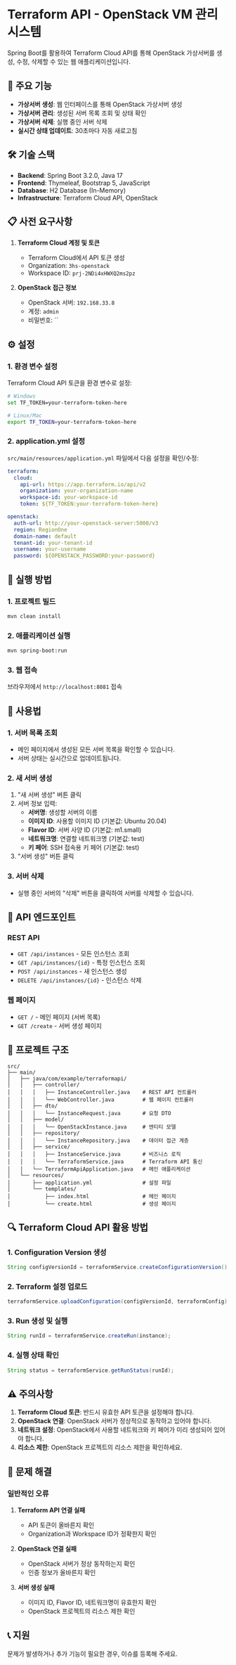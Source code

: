 # Terraform API - OpenStack VM 관리 시스템

Spring Boot를 활용하여 Terraform Cloud API를 통해 OpenStack 가상서버를 생성, 수정, 삭제할 수 있는 웹 애플리케이션입니다.

## 🚀 주요 기능

- **가상서버 생성**: 웹 인터페이스를 통해 OpenStack 가상서버 생성
- **가상서버 관리**: 생성된 서버 목록 조회 및 상태 확인
- **가상서버 삭제**: 실행 중인 서버 삭제
- **실시간 상태 업데이트**: 30초마다 자동 새로고침

## 🛠 기술 스택

- **Backend**: Spring Boot 3.2.0, Java 17
- **Frontend**: Thymeleaf, Bootstrap 5, JavaScript
- **Database**: H2 Database (In-Memory)
- **Infrastructure**: Terraform Cloud API, OpenStack

## 📋 사전 요구사항

1. **Terraform Cloud 계정 및 토큰**
   - Terraform Cloud에서 API 토큰 생성
   - Organization: `3hs-openstack`
   - Workspace ID: `prj-2NDi4xHWXQ2ms2pz`

2. **OpenStack 접근 정보**
   - OpenStack 서버: `192.168.33.8`
   - 계정: `admin`
   - 비밀번호: ``

## ⚙️ 설정

### 1. 환경 변수 설정

Terraform Cloud API 토큰을 환경 변수로 설정:

```bash
# Windows
set TF_TOKEN=your-terraform-token-here

# Linux/Mac
export TF_TOKEN=your-terraform-token-here
```

### 2. application.yml 설정

`src/main/resources/application.yml` 파일에서 다음 설정을 확인/수정:

```yaml
terraform:
  cloud:
    api-url: https://app.terraform.io/api/v2
    organization: your-organization-name
    workspace-id: your-workspace-id
    token: ${TF_TOKEN:your-terraform-token-here}

openstack:
  auth-url: http://your-openstack-server:5000/v3
  region: RegionOne
  domain-name: default
  tenant-id: your-tenant-id
  username: your-username
  password: ${OPENSTACK_PASSWORD:your-password}
```

## 🚀 실행 방법

### 1. 프로젝트 빌드

```bash
mvn clean install
```

### 2. 애플리케이션 실행

```bash
mvn spring-boot:run
```

### 3. 웹 접속

브라우저에서 `http://localhost:8081` 접속

## 📖 사용법

### 1. 서버 목록 조회
- 메인 페이지에서 생성된 모든 서버 목록을 확인할 수 있습니다.
- 서버 상태는 실시간으로 업데이트됩니다.

### 2. 새 서버 생성
1. "새 서버 생성" 버튼 클릭
2. 서버 정보 입력:
   - **서버명**: 생성할 서버의 이름
   - **이미지 ID**: 사용할 이미지 ID (기본값: Ubuntu 20.04)
   - **Flavor ID**: 서버 사양 ID (기본값: m1.small)
   - **네트워크명**: 연결할 네트워크명 (기본값: test)
   - **키 페어**: SSH 접속용 키 페어 (기본값: test)
3. "서버 생성" 버튼 클릭

### 3. 서버 삭제
- 실행 중인 서버의 "삭제" 버튼을 클릭하여 서버를 삭제할 수 있습니다.

## 🔧 API 엔드포인트

### REST API

- `GET /api/instances` - 모든 인스턴스 조회
- `GET /api/instances/{id}` - 특정 인스턴스 조회
- `POST /api/instances` - 새 인스턴스 생성
- `DELETE /api/instances/{id}` - 인스턴스 삭제

### 웹 페이지

- `GET /` - 메인 페이지 (서버 목록)
- `GET /create` - 서버 생성 페이지

## 📁 프로젝트 구조

```
src/
├── main/
│   ├── java/com/example/terraformapi/
│   │   ├── controller/
│   │   │   ├── InstanceController.java    # REST API 컨트롤러
│   │   │   └── WebController.java         # 웹 페이지 컨트롤러
│   │   ├── dto/
│   │   │   └── InstanceRequest.java       # 요청 DTO
│   │   ├── model/
│   │   │   └── OpenStackInstance.java     # 엔티티 모델
│   │   ├── repository/
│   │   │   └── InstanceRepository.java    # 데이터 접근 계층
│   │   ├── service/
│   │   │   ├── InstanceService.java       # 비즈니스 로직
│   │   │   └── TerraformService.java      # Terraform API 통신
│   │   └── TerraformApiApplication.java   # 메인 애플리케이션
│   └── resources/
│       ├── application.yml                # 설정 파일
│       └── templates/
│           ├── index.html                 # 메인 페이지
│           └── create.html                # 생성 페이지
```

## 🔍 Terraform Cloud API 활용 방법

### 1. Configuration Version 생성
```java
String configVersionId = terraformService.createConfigurationVersion();
```

### 2. Terraform 설정 업로드
```java
terraformService.uploadConfiguration(configVersionId, terraformConfig);
```

### 3. Run 생성 및 실행
```java
String runId = terraformService.createRun(instance);
```

### 4. 실행 상태 확인
```java
String status = terraformService.getRunStatus(runId);
```

## ⚠️ 주의사항

1. **Terraform Cloud 토큰**: 반드시 유효한 API 토큰을 설정해야 합니다.
2. **OpenStack 연결**: OpenStack 서버가 정상적으로 동작하고 있어야 합니다.
3. **네트워크 설정**: OpenStack에서 사용할 네트워크와 키 페어가 미리 생성되어 있어야 합니다.
4. **리소스 제한**: OpenStack 프로젝트의 리소스 제한을 확인하세요.

## 🐛 문제 해결

### 일반적인 오류

1. **Terraform API 연결 실패**
   - API 토큰이 올바른지 확인
   - Organization과 Workspace ID가 정확한지 확인

2. **OpenStack 연결 실패**
   - OpenStack 서버가 정상 동작하는지 확인
   - 인증 정보가 올바른지 확인

3. **서버 생성 실패**
   - 이미지 ID, Flavor ID, 네트워크명이 유효한지 확인
   - OpenStack 프로젝트의 리소스 제한 확인

## 📞 지원

문제가 발생하거나 추가 기능이 필요한 경우, 이슈를 등록해 주세요. 
